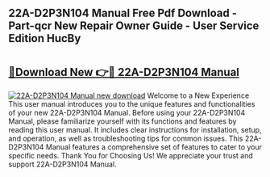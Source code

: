 ## 22A-D2P3N104 Manual Free Pdf Download - Part-qcr New Repair Owner Guide - User Service Edition HucBy

# <h2><a href="http://bc19863.oget.top/?id=22A-D2P3N104+Manual">🔗Download New 👉🔴 22A-D2P3N104 Manual</a></h2>

[![22A-D2P3N104 Manual new download](https://i.imgur.com/5g1atiW.png)](http://bc19863.oget.top/?id=22A-D2P3N104+Manual)
Welcome to a New Experience This user manual introduces you to the unique features and functionalities of your new 22A-D2P3N104 Manual. Before using your 22A-D2P3N104 Manual, please familiarize yourself with its functions and features by reading this user manual. It includes clear instructions for installation, setup, and operation, as well as troubleshooting tips for common issues. This 22A-D2P3N104 Manual features a comprehensive set of features to cater to your specific needs. Thank You for Choosing Us! We appreciate your trust and support 22A-D2P3N104 Manual.
